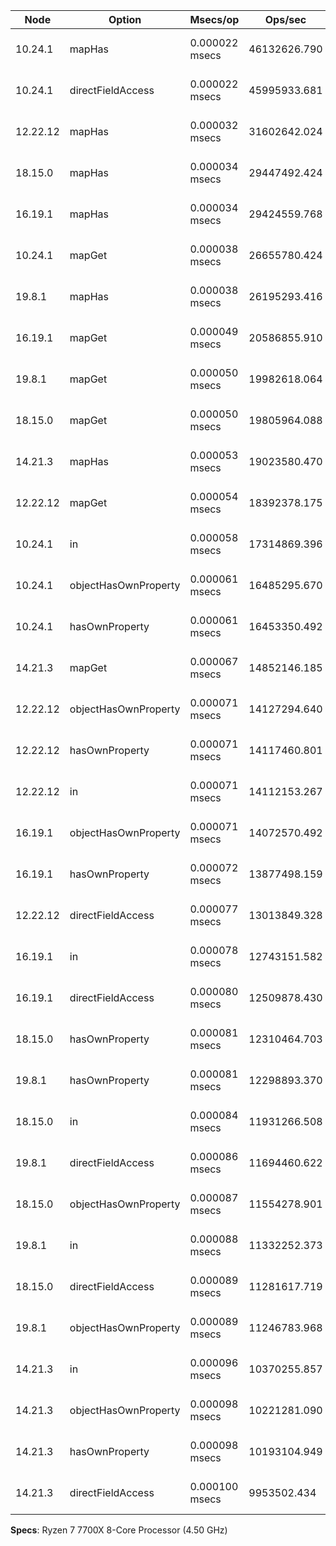 | Node     | Option               | Msecs/op       | Ops/sec      | V8                     |
| -------- | -------------------- | -------------- | ------------ | ---------------------- |
| 10.24.1  | mapHas               | 0.000022 msecs | 46132626.790 | V8 6.8.275.32-node.59  |
| 10.24.1  | directFieldAccess    | 0.000022 msecs | 45995933.681 | V8 6.8.275.32-node.59  |
| 12.22.12 | mapHas               | 0.000032 msecs | 31602642.024 | V8 7.8.279.23-node.57  |
| 18.15.0  | mapHas               | 0.000034 msecs | 29447492.424 | V8 10.2.154.26-node.25 |
| 16.19.1  | mapHas               | 0.000034 msecs | 29424559.768 | V8 9.4.146.26-node.24  |
| 10.24.1  | mapGet               | 0.000038 msecs | 26655780.424 | V8 6.8.275.32-node.59  |
| 19.8.1   | mapHas               | 0.000038 msecs | 26195293.416 | V8 10.8.168.25-node.12 |
| 16.19.1  | mapGet               | 0.000049 msecs | 20586855.910 | V8 9.4.146.26-node.24  |
| 19.8.1   | mapGet               | 0.000050 msecs | 19982618.064 | V8 10.8.168.25-node.12 |
| 18.15.0  | mapGet               | 0.000050 msecs | 19805964.088 | V8 10.2.154.26-node.25 |
| 14.21.3  | mapHas               | 0.000053 msecs | 19023580.470 | V8 8.4.371.23-node.88  |
| 12.22.12 | mapGet               | 0.000054 msecs | 18392378.175 | V8 7.8.279.23-node.57  |
| 10.24.1  | in                   | 0.000058 msecs | 17314869.396 | V8 6.8.275.32-node.59  |
| 10.24.1  | objectHasOwnProperty | 0.000061 msecs | 16485295.670 | V8 6.8.275.32-node.59  |
| 10.24.1  | hasOwnProperty       | 0.000061 msecs | 16453350.492 | V8 6.8.275.32-node.59  |
| 14.21.3  | mapGet               | 0.000067 msecs | 14852146.185 | V8 8.4.371.23-node.88  |
| 12.22.12 | objectHasOwnProperty | 0.000071 msecs | 14127294.640 | V8 7.8.279.23-node.57  |
| 12.22.12 | hasOwnProperty       | 0.000071 msecs | 14117460.801 | V8 7.8.279.23-node.57  |
| 12.22.12 | in                   | 0.000071 msecs | 14112153.267 | V8 7.8.279.23-node.57  |
| 16.19.1  | objectHasOwnProperty | 0.000071 msecs | 14072570.492 | V8 9.4.146.26-node.24  |
| 16.19.1  | hasOwnProperty       | 0.000072 msecs | 13877498.159 | V8 9.4.146.26-node.24  |
| 12.22.12 | directFieldAccess    | 0.000077 msecs | 13013849.328 | V8 7.8.279.23-node.57  |
| 16.19.1  | in                   | 0.000078 msecs | 12743151.582 | V8 9.4.146.26-node.24  |
| 16.19.1  | directFieldAccess    | 0.000080 msecs | 12509878.430 | V8 9.4.146.26-node.24  |
| 18.15.0  | hasOwnProperty       | 0.000081 msecs | 12310464.703 | V8 10.2.154.26-node.25 |
| 19.8.1   | hasOwnProperty       | 0.000081 msecs | 12298893.370 | V8 10.8.168.25-node.12 |
| 18.15.0  | in                   | 0.000084 msecs | 11931266.508 | V8 10.2.154.26-node.25 |
| 19.8.1   | directFieldAccess    | 0.000086 msecs | 11694460.622 | V8 10.8.168.25-node.12 |
| 18.15.0  | objectHasOwnProperty | 0.000087 msecs | 11554278.901 | V8 10.2.154.26-node.25 |
| 19.8.1   | in                   | 0.000088 msecs | 11332252.373 | V8 10.8.168.25-node.12 |
| 18.15.0  | directFieldAccess    | 0.000089 msecs | 11281617.719 | V8 10.2.154.26-node.25 |
| 19.8.1   | objectHasOwnProperty | 0.000089 msecs | 11246783.968 | V8 10.8.168.25-node.12 |
| 14.21.3  | in                   | 0.000096 msecs | 10370255.857 | V8 8.4.371.23-node.88  |
| 14.21.3  | objectHasOwnProperty | 0.000098 msecs | 10221281.090 | V8 8.4.371.23-node.88  |
| 14.21.3  | hasOwnProperty       | 0.000098 msecs | 10193104.949 | V8 8.4.371.23-node.88  |
| 14.21.3  | directFieldAccess    | 0.000100 msecs | 9953502.434  | V8 8.4.371.23-node.88  |

**Specs**: Ryzen 7 7700X 8-Core Processor (4.50 GHz)